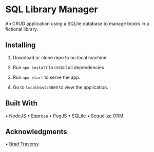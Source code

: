 # SQL Library Manager

An CRUD application using a SQLite database to manage books in a fictional library.

## Installing

1. Download or clone repo to ou local machine

2. Run `npm install` to install all dependencies

3. Run `npm start` to serve the app.

4. Go to `localhost:5000` to view the application.

## Built With

• [NodeJS](https://nodejs.org/en/)
• [Express](https://expressjs.com/)
• [PugJS](https://pugjs.org/api/getting-started.html)
• [SQLite](https://www.sqlite.org/index.html)
• [Sequelize ORM](https://sequelize.readthedocs.io/en/v3/)

## Acknowledgments

• [Brad Traversy](https://www.youtube.com/watch?v=bOHysWYMZM0)
